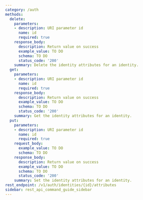 ```yaml
---
category: /auth
methods:
  delete:
    parameters:
    - description: URI parameter id
      name: id
      required: true
    response_body:
      description: Return value on success
      example_value: TO DO
      schema: TO DO
      status_code: '200'
    summary: Delete the identity attributes for an identity.
  get:
    parameters:
    - description: URI parameter id
      name: id
      required: true
    response_body:
      description: Return value on success
      example_value: TO DO
      schema: TO DO
      status_code: '200'
    summary: Get the identity attributes for an identity.
  put:
    parameters:
    - description: URI parameter id
      name: id
      required: true
    request_body:
      example_value: TO DO
      schema: TO DO
    response_body:
      description: Return value on success
      example_value: TO DO
      schema: TO DO
      status_code: '200'
    summary: Set the identity attributes for an identity.
rest_endpoint: /v1/auth/identities/{id}/attributes
sidebar: rest_api_command_guide_sidebar
---
```

